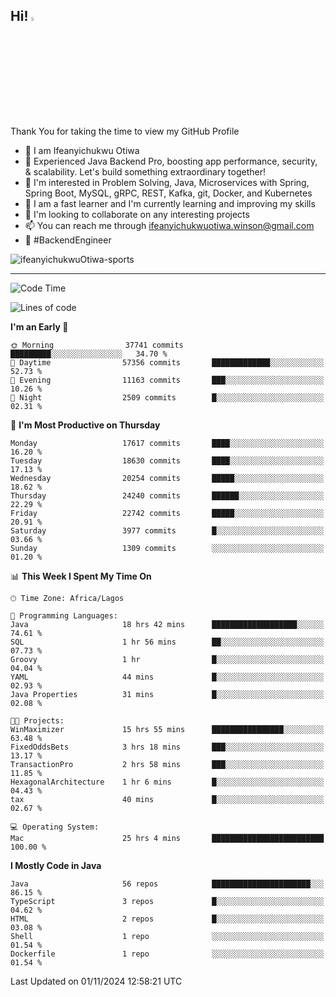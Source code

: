 <!-- BLOG-POST-LIST:START --><!-- BLOG-POST-LIST:END -->

## Hi! <img src="https://media.giphy.com/media/hvRJCLFzcasrR4ia7z/giphy.gif" width="4%"> 

Thank You for taking the time to view my GitHub Profile

- 👋 I am Ifeanyichukwu Otiwa
- 🚀 Experienced Java Backend Pro, boosting app performance, security, & scalability. Let's build something extraordinary together!
- 👀 I'm interested in Problem Solving, Java, Microservices with Spring, Spring Boot, MySQL, gRPC, REST, Kafka, git, Docker, and Kubernetes
- 🌱 I am a fast learner and I'm currently learning and improving my skills
- 💞️ I'm looking to collaborate on any interesting projects
- 📫 You can reach me through ifeanyichukwuotiwa.winson@gmail.com
- 🚀 #BackendEngineer

<p align="left" marginTop="10px"> <img src="https://komarev.com/ghpvc/?username=ifeanyichukwuOtiwa-sports&label=Profile%20views&color=0e75b6&style=for-the-badge" alt="ifeanyichukwuOtiwa-sports" /> </p>

***

<!--START_SECTION:waka-->
![Code Time](http://img.shields.io/badge/Code%20Time-3%2C063%20hrs%2051%20mins-blue)

![Lines of code](https://img.shields.io/badge/From%20Hello%20World%20I%27ve%20Written-26.9%20million%20lines%20of%20code-blue)

**I'm an Early 🐤** 

```text
🌞 Morning                37741 commits       █████████░░░░░░░░░░░░░░░░   34.70 % 
🌆 Daytime                57356 commits       █████████████░░░░░░░░░░░░   52.73 % 
🌃 Evening                11163 commits       ███░░░░░░░░░░░░░░░░░░░░░░   10.26 % 
🌙 Night                  2509 commits        █░░░░░░░░░░░░░░░░░░░░░░░░   02.31 % 
```
📅 **I'm Most Productive on Thursday** 

```text
Monday                   17617 commits       ████░░░░░░░░░░░░░░░░░░░░░   16.20 % 
Tuesday                  18630 commits       ████░░░░░░░░░░░░░░░░░░░░░   17.13 % 
Wednesday                20254 commits       █████░░░░░░░░░░░░░░░░░░░░   18.62 % 
Thursday                 24240 commits       ██████░░░░░░░░░░░░░░░░░░░   22.29 % 
Friday                   22742 commits       █████░░░░░░░░░░░░░░░░░░░░   20.91 % 
Saturday                 3977 commits        █░░░░░░░░░░░░░░░░░░░░░░░░   03.66 % 
Sunday                   1309 commits        ░░░░░░░░░░░░░░░░░░░░░░░░░   01.20 % 
```


📊 **This Week I Spent My Time On** 

```text
🕑︎ Time Zone: Africa/Lagos

💬 Programming Languages: 
Java                     18 hrs 42 mins      ███████████████████░░░░░░   74.61 % 
SQL                      1 hr 56 mins        ██░░░░░░░░░░░░░░░░░░░░░░░   07.73 % 
Groovy                   1 hr                █░░░░░░░░░░░░░░░░░░░░░░░░   04.04 % 
YAML                     44 mins             █░░░░░░░░░░░░░░░░░░░░░░░░   02.93 % 
Java Properties          31 mins             █░░░░░░░░░░░░░░░░░░░░░░░░   02.08 % 

🐱‍💻 Projects: 
WinMaximizer             15 hrs 55 mins      ████████████████░░░░░░░░░   63.48 % 
FixedOddsBets            3 hrs 18 mins       ███░░░░░░░░░░░░░░░░░░░░░░   13.17 % 
TransactionPro           2 hrs 58 mins       ███░░░░░░░░░░░░░░░░░░░░░░   11.85 % 
HexagonalArchitecture    1 hr 6 mins         █░░░░░░░░░░░░░░░░░░░░░░░░   04.43 % 
tax                      40 mins             █░░░░░░░░░░░░░░░░░░░░░░░░   02.67 % 

💻 Operating System: 
Mac                      25 hrs 4 mins       █████████████████████████   100.00 % 
```

**I Mostly Code in Java** 

```text
Java                     56 repos            ██████████████████████░░░   86.15 % 
TypeScript               3 repos             █░░░░░░░░░░░░░░░░░░░░░░░░   04.62 % 
HTML                     2 repos             █░░░░░░░░░░░░░░░░░░░░░░░░   03.08 % 
Shell                    1 repo              ░░░░░░░░░░░░░░░░░░░░░░░░░   01.54 % 
Dockerfile               1 repo              ░░░░░░░░░░░░░░░░░░░░░░░░░   01.54 % 
```




 Last Updated on 01/11/2024 12:58:21 UTC
<!--END_SECTION:waka-->

<!--
<p align="center">
![trophy](https://github-profile-trophy.vercel.app/?username=ifeanyichukwuOtiwa-sports&theme=onedark) (https://github.com/ryo-ma/github-profile-trophy)
</p>
-->

<!---
ifeanyi-otiwa/ifeanyi-otiwa is a ✨ special ✨ repository because its `README.md` (this file) appears on your GitHub profile.
You can click the Preview link to take a look at your changes.
--->
